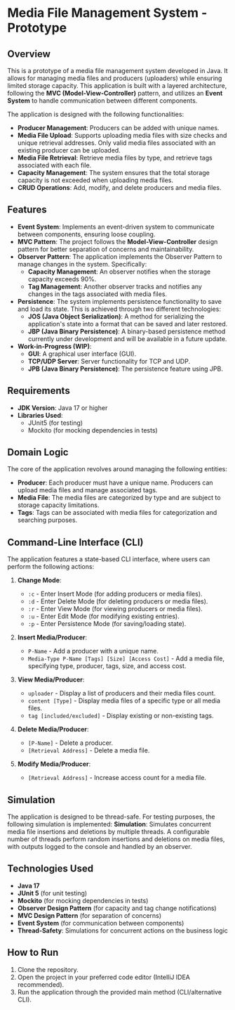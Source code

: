 # Media File Management System - Prototype

## Overview

This is a prototype of a media file management system developed in Java. It allows for managing media files and producers (uploaders) while ensuring limited storage capacity. 
This application is built with a layered architecture, following the **MVC (Model-View-Controller)** pattern, and utilizes an **Event System** to handle communication between different components. 

The application is designed with the following functionalities:
- **Producer Management**: Producers can be added with unique names.
- **Media File Upload**: Supports uploading media files with size checks and unique retrieval addresses. Only valid media files associated with an existing producer can be uploaded.
- **Media File Retrieval**: Retrieve media files by type, and retrieve tags associated with each file.
- **Capacity Management**: The system ensures that the total storage capacity is not exceeded when uploading media files.
- **CRUD Operations**: Add, modify, and delete producers and media files.

## Features

- **Event System**: Implements an event-driven system to communicate between components, ensuring loose coupling.
- **MVC Pattern**: The project follows the **Model-View-Controller** design pattern for better separation of concerns and maintainability.
- **Observer Pattern**: The application implements the Observer Pattern to manage changes in the system. Specifically:
  - **Capacity Management**: An observer notifies when the storage capacity exceeds 90%.
  - **Tag Management**: Another observer tracks and notifies any changes in the tags associated with media files.
- **Persistence**: The system implements persistence functionality to save and load its state. This is achieved through two different technologies:
  - **JOS (Java Object Serialization)**: A method for serializing the application's state into a format that can be saved and later restored.
  - **JBP (Java Binary Persistence)**: A binary-based persistence method currently under development and will be available in a future update.
- **Work-in-Progress (WIP)**:
  - **GUI**: A graphical user interface (GUI).
  - **TCP/UDP Server**: Server functionality for TCP and UDP.
  - **JPB (Java Binary Persistence)**: The persistence feature using JPB.

## Requirements

- **JDK Version**: Java 17 or higher
- **Libraries Used**:
  - JUnit5 (for testing)
  - Mockito (for mocking dependencies in tests)

## Domain Logic

The core of the application revolves around managing the following entities:
- **Producer**: Each producer must have a unique name. Producers can upload media files and manage associated tags.
- **Media File**: The media files are categorized by type and are subject to storage capacity limitations.
- **Tags**: Tags can be associated with media files for categorization and searching purposes.

## Command-Line Interface (CLI)

The application features a state-based CLI interface, where users can perform the following actions:

1. **Change Mode**:
   - `:c` - Enter Insert Mode (for adding producers or media files).
   - `:d` - Enter Delete Mode (for deleting producers or media files).
   - `:r` - Enter View Mode (for viewing producers or media files).
   - `:u` - Enter Edit Mode (for modifying existing entries).
   - `:p` - Enter Persistence Mode (for saving/loading state).

2. **Insert Media/Producer**:
   - `P-Name` - Add a producer with a unique name.
   - `Media-Type P-Name [Tags] [Size] [Access Cost]` - Add a media file, specifying type, producer, tags, size, and access cost.

3. **View Media/Producer**:
   - `uploader` - Display a list of producers and their media files count.
   - `content [Type]` - Display media files of a specific type or all media files.
   - `tag [included/excluded]` - Display existing or non-existing tags.

4. **Delete Media/Producer**:
   - `[P-Name]` - Delete a producer.
   - `[Retrieval Address]` - Delete a media file.

5. **Modify Media/Producer**:
   - `[Retrieval Address]` - Increase access count for a media file.

## Simulation

The application is designed to be thread-safe. For testing purposes, the following simulation is implemented:
**Simulation**: Simulates concurrent media file insertions and deletions by multiple threads. 
A configurable number of threads perform random insertions and deletions on media files, with outputs logged to the console and handled by an observer.

## Technologies Used

- **Java 17**
- **JUnit 5** (for unit testing)
- **Mockito** (for mocking dependencies in tests)
- **Observer Design Pattern** (for capacity and tag change notifications)
- **MVC Design Pattern** (for separation of concerns)
- **Event System** (for communication between components)
- **Thread-Safety**: Simulations for concurrent actions on the business logic

## How to Run

1. Clone the repository.
2. Open the project in your preferred code editor (IntelliJ IDEA recommended).
3. Run the application through the provided main method (CLI/alternative CLI).

